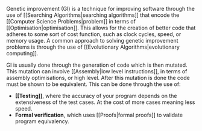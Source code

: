 Genetic improvement (GI) is a technique for improving software through the use of [[Searching Algorithms|searching algorithms]] that encode the [[Computer Science Problems|problem]] in terms of [[Optimisation|optimisation]]. This allows for the creation of better code that adheres to some sort of cost function, such as clock cycles, speed, or memory usage. A common approach to solving genetic improvement problems is through the use of [[Evolutionary Algorithms|evolutionary computing]].

GI is usually done through the generation of code which is then mutated. This mutation can involve [[Assembly|low level instructions]], in terms of assembly optimisations, or high level. After this mutation is done the code must be shown to be equivalent. This can be done through the use of:
- **[[Testing]]**, where the accuracy of your program depends on the extensiveness of the test cases. At the cost of more cases meaning less speed.
- **Formal verification**, which uses [[Proofs|formal proofs]] to validate program equivalency.
